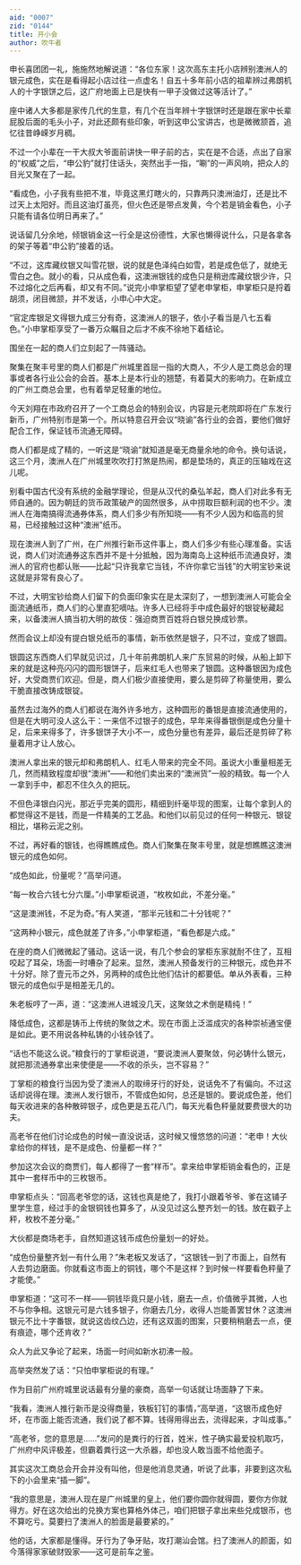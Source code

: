 ```yaml
---
aid: "0007"
zid: "0144"
title: 开小会
author: 吹牛者
---
```


申长喜团团一礼，施施然地解说道：“各位东家！这次高东主托小店辨别澳洲人的银元成色，实在是看得起小店过往一点虚名！自五十多年前小店的祖辈辨过弗朗机人的十字银饼之后，这广府地面上已是快有一甲子没做过这等活计了。”

座中诸人大多都是家传几代的生意，有几个在当年辨十字银饼时还是跟在家中长辈屁股后面的毛头小子，对此还颇有些印象，听到这申公宝讲古，也是微微颔首，追忆往昔峥嵘岁月稠。

不过一个小辈在一干大叔大爷面前讲快一甲子前的古，实在是不合适，点出了自家的“权威”之后，“申公豹”就打住话头，突然出手一指，“唰”的一声风响，把众人的目光又聚在了一起。

“看成色，小子我有些把不准，毕竟这黑灯瞎火的，只靠两只澳洲油灯，还是比不过天上太阳好。而且这油灯虽亮，但火色还是带点发黄，今个若是销金看色，小子只能有请各位明日再来了。”

说话留几分余地，倾银销金这一行全是这份德性，大家也懒得说什么，只是各拿各的架子等着“申公豹”接着的话。

“不过，这库藏纹银又叫雪花银，说的就是色泽纯白如雪，若是成色低了，就绝无雪白之色。就小的看，只从成色看，这澳洲银钱的成色只是稍逊库藏纹银少许，只不过熔化之后再看，却又有不同。”说完小申掌柜望了望老申掌柜，申掌柜只是捋着胡须，闭目微颔，并不发话，小申心中大定。

“官定库银足文得银九成三分有奇，这澳洲人的银子，依小子看当是八七五看色。”小申掌柜享受了一番万众瞩目之后才不疾不徐地下着结论。

围坐在一起的商人们立刻起了一阵骚动。

聚集在聚丰号里的商人们都是广州城里首屈一指的大商人，不少人是工商总会的理事或者各行业公会的会首。基本上是本行业的翘楚，有着莫大的影响力。在新成立的广州工商总会里，也有着举足轻重的地位。

今天刘翔在市政府召开了一个工商总会的特别会议，内容是元老院即将在广东发行新币，广州特别市是第一个。所以特意召开会议“晓谕”各行业的会首，要他们做好配合工作，保证钱币流通无障碍。

商人们都是成了精的，一听这是“晓谕”就知道是毫无商量余地的命令。换句话说，这三个月，澳洲人在广州城里吹吹打打煞是热闹，都是垫场的，真正的压轴戏在这儿呢。

别看中国古代没有系统的金融学理论，但是从汉代的桑弘羊起，商人们对此多有无师自通的。因为朝廷的货币政策破产的固然很多，从中捞取巨额利润的也不少。澳洲人在海南搞得流通券体系，商人们多少有所知晓――有不少人因为和临高的贸易，已经接触过这种“澳洲”纸币。

现在澳洲人到了广州，在广州推行新币这件事上，商人们多少有些心理准备。实话说，商人们对流通券这东西并不是十分抵触，因为海南岛上这种纸币流通良好，澳洲人的官府也都认账――比起“只许我拿它当钱，不许你拿它当钱”的大明宝钞来说这就是非常有良心了。

不过，大明宝钞给商人们留下的负面印象实在是太深刻了，一想到澳洲人可能会全面流通纸币，商人们的心里直犯嘀咕。许多人已经将手中成色最好的银锭秘藏起来，以备澳洲人搞当初大明的故伎：强迫商贾百姓将白银兑换成钞票。

然而会议上却没有提白银兑纸币的事情，新币依然是银子，只不过，变成了银圆。

银圆这东西商人们早就见识过，几十年前弗朗机人来广东贸易的时候，从船上卸下来的就是这种亮闪闪的圆形银饼子，后来红毛人也带来了银圆。这种番银因为成色好，大受商贾们欢迎。但是，商人们极少直接使用，要么是剪碎了称量使用，要么干脆直接改铸成银锭。

虽然去过海外的商人们都说在海外许多地方，这种圆形的番银是直接流通使用的，但是在大明可没人这么干：一来信不过银子的成色，早年来得番银倒是成色分量十足，后来来得多了，许多银饼子大小不一，成色分量也有差异，最后还是剪碎了称量着用才让人放心。

澳洲人拿出来的银元却和弗朗机人、红毛人带来的完全不同。虽说大小重量相差无几，然而精致程度却很“澳洲”――和他们卖出来的“澳洲货”一般的精致。每一个人一拿到手中，都忍不住久久的把玩。

不但色泽银白闪光，那近乎完美的圆形，精细到纤毫毕现的图案，让每个拿到人的都觉得这不是钱，而是一件精美的工艺品。和他们以前见过的任何一种银元、银锭相比，堪称云泥之别。

不过，再好看的银钱，也得瞧瞧成色。商人们聚集在聚丰号里，就是想瞧瞧这澳洲银元的成色如何。

“成色如此，份量呢？”高举问道。

“每一枚合六钱七分六厘。”小申掌柜说道，“枚枚如此，不差分毫。”

“这是澳洲钱，不足为奇。”有人笑道，“那半元钱和二十分钱呢？”

“这两种小银元，成色就差了许多，”小申掌柜道，“看色都是六成。”

在座的商人们微微起了骚动。这话一说，有几个参会的掌柜东家就耐不住了，互相咬起了耳朵，场面一时嘈杂了起来。显然，澳洲人预备发行的三种银元，成色并不十分好。除了壹元币之外，另两种的成色比他们估计的都要低。单从外表看，三种银元的成色似乎是相差无几的。

朱老板哼了一声，道：“这澳洲人进城没几天，这聚敛之术倒是精纯！”

降低成色，这都是铸币上传统的聚敛之术。现在市面上泛滥成灾的各种崇祯通宝便是如此。更不用说各种私铸的小钱杂钱了。

“话也不能这么说。”粮食行的丁掌柜说道，“要说澳洲人要聚敛，何必铸什么银元，就把那流通券拿出来使便是――不收的杀头，岂不容易？”

丁掌柜的粮食行当因为受了澳洲人的取缔牙行的好处，说话免不了有偏向。不过这话却说得在理。澳洲人发行银币，不管成色如何，总还是银的。要说成色差，他们每天收进来的各种散碎银子，成色更是五花八门，每天光看色秤量就要费很大的功夫。

高老爷在他们讨论成色的时候一直没说话，这时候又慢悠悠的问道：“老申！大伙拿给你的样钱，是不是成色、份量都一样？”

参加这次会议的商贾们，每人都得了一套“样币”。拿来给申掌柜销金看色的，正是其中一套样币中的三枚银币。

申掌柜点头：“回高老爷您的话，这钱也真是绝了，我打小跟着爷爷、爹在这铺子里学生意，经过手的金银铜钱也算多了，从没见过这么整齐划一的钱。放在戳子上秤，枚枚不差分毫。”

大伙都是商场老手，自然知道这钱币成色份量划一的好处。

“成色份量整齐划一有什么用？”朱老板又发话了，“这银钱一到了市面上，自然有人去剪边磨面。你就看这市面上的铜钱，哪个不是这样？到时候一样要看色秤量了才能使。”

申掌柜道：“这可不一样――铜钱毕竟只是小钱，磨去一点，价值微乎其微，人也不与你争相。这银元可是六钱多银子，你磨去几分，收得人岂能善罢甘休？这澳洲银元不比十字番银，就说这齿纹凸边，还有这双面的图案，只要稍稍磨去一点，便有痕迹，哪个还肯收？”

众人为此又争论了起来，场面一时间如新水初沸一般。

高举突然发了话：“只怕申掌柜说的有理。”

作为目前广州府城里说话最有分量的豪商，高举一句话就让场面静了下来。

“我看，澳洲人推行新币是没得商量，铁板钉钉的事情，”高举道，“这银币成色好坏，在市面上能否流通，我们说了都不算。钱得用得出去，流得起来，才叫成事。”

“高老爷，您的意思是……”发问的是粪行的行首，姓米，性子确实最爱投机取巧，广州府中风评极差，但霸着粪行这一大杀器，却也没人敢当面不给他面子。

其实这次工商总会开会并没有叫他，但是他消息灵通，听说了此事，非要到这次私下的小会里来“插一脚”。

“我的意思是，澳洲人现在是广州城里的皇上，他们要你圆你就得圆，要你方你就得方。好在这次给出的兑换方案也算格外体己，咱们把银子拿出来些兑成银币，也不算吃亏。莫要扫了澳洲人的脸面是最要紧的。”

他的话，大家都是懂得。牙行为了争牙贴，攻打潮汕会馆。扫了澳洲人的颜面，如今落得家家破财毁家――这可是前车之鉴。
